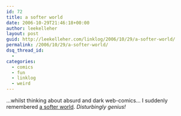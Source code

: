 ```yaml
---
id: 72
title: a softer world
date: 2006-10-29T21:46:18+00:00
author: leekelleher
layout: post
guid: http://leekelleher.com/linklog/2006/10/29/a-softer-world/
permalink: /2006/10/29/a-softer-world/
dsq_thread_id:
  - 
categories:
  - comics
  - fun
  - linklog
  - weird
---
```

&#8230;whilst thinking about absurd and dark web-comics&#8230; I suddenly remembered [a softer world](http://www.asofterworld.com/). _Disturbingly genius!_